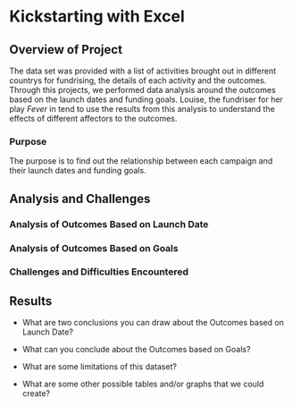 # Kickstarting with Excel

## Overview of Project
The data set was provided with a list of activities brought out in different countrys for fundrising, the details of each activity and the outcomes. Through this projects, we performed data analysis around the outcomes based on the launch dates and funding goals. 
Louise, the fundriser for her play *Fever* in tend to use the results from this analysis to understand the effects of different affectors to the outcomes.
### Purpose
The purpose is to find out the relationship between each campaign and their launch dates and funding goals. 
## Analysis and Challenges

### Analysis of Outcomes Based on Launch Date

### Analysis of Outcomes Based on Goals

### Challenges and Difficulties Encountered

## Results

- What are two conclusions you can draw about the Outcomes based on Launch Date?

- What can you conclude about the Outcomes based on Goals?

- What are some limitations of this dataset?

- What are some other possible tables and/or graphs that we could create?
